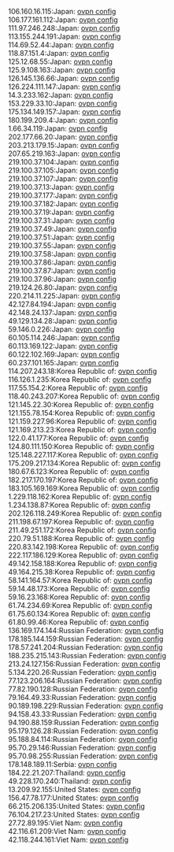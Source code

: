 106.160.16.115:Japan: [ovpn config](vpn/106_160_16_115.ovpn)  
106.177.161.112:Japan: [ovpn config](vpn/106_177_161_112.ovpn)  
111.97.246.248:Japan: [ovpn config](vpn/111_97_246_248.ovpn)  
113.155.244.191:Japan: [ovpn config](vpn/113_155_244_191.ovpn)  
114.69.52.44:Japan: [ovpn config](vpn/114_69_52_44.ovpn)  
118.87.151.4:Japan: [ovpn config](vpn/118_87_151_4.ovpn)  
125.12.68.55:Japan: [ovpn config](vpn/125_12_68_55.ovpn)  
125.9.108.163:Japan: [ovpn config](vpn/125_9_108_163.ovpn)  
126.145.136.66:Japan: [ovpn config](vpn/126_145_136_66.ovpn)  
126.224.111.147:Japan: [ovpn config](vpn/126_224_111_147.ovpn)  
14.3.233.162:Japan: [ovpn config](vpn/14_3_233_162.ovpn)  
153.229.33.10:Japan: [ovpn config](vpn/153_229_33_10.ovpn)  
175.134.149.157:Japan: [ovpn config](vpn/175_134_149_157.ovpn)  
180.199.209.4:Japan: [ovpn config](vpn/180_199_209_4.ovpn)  
1.66.34.119:Japan: [ovpn config](vpn/1_66_34_119.ovpn)  
202.177.66.20:Japan: [ovpn config](vpn/202_177_66_20.ovpn)  
203.213.179.15:Japan: [ovpn config](vpn/203_213_179_15.ovpn)  
207.65.219.163:Japan: [ovpn config](vpn/207_65_219_163.ovpn)  
219.100.37.104:Japan: [ovpn config](vpn/219_100_37_104.ovpn)  
219.100.37.105:Japan: [ovpn config](vpn/219_100_37_105.ovpn)  
219.100.37.107:Japan: [ovpn config](vpn/219_100_37_107.ovpn)  
219.100.37.13:Japan: [ovpn config](vpn/219_100_37_13.ovpn)  
219.100.37.177:Japan: [ovpn config](vpn/219_100_37_177.ovpn)  
219.100.37.182:Japan: [ovpn config](vpn/219_100_37_182.ovpn)  
219.100.37.19:Japan: [ovpn config](vpn/219_100_37_19.ovpn)  
219.100.37.31:Japan: [ovpn config](vpn/219_100_37_31.ovpn)  
219.100.37.49:Japan: [ovpn config](vpn/219_100_37_49.ovpn)  
219.100.37.51:Japan: [ovpn config](vpn/219_100_37_51.ovpn)  
219.100.37.55:Japan: [ovpn config](vpn/219_100_37_55.ovpn)  
219.100.37.58:Japan: [ovpn config](vpn/219_100_37_58.ovpn)  
219.100.37.86:Japan: [ovpn config](vpn/219_100_37_86.ovpn)  
219.100.37.87:Japan: [ovpn config](vpn/219_100_37_87.ovpn)  
219.100.37.96:Japan: [ovpn config](vpn/219_100_37_96.ovpn)  
219.124.26.80:Japan: [ovpn config](vpn/219_124_26_80.ovpn)  
220.214.11.225:Japan: [ovpn config](vpn/220_214_11_225.ovpn)  
42.127.84.194:Japan: [ovpn config](vpn/42_127_84_194.ovpn)  
42.148.24.137:Japan: [ovpn config](vpn/42_148_24_137.ovpn)  
49.129.134.28:Japan: [ovpn config](vpn/49_129_134_28.ovpn)  
59.146.0.226:Japan: [ovpn config](vpn/59_146_0_226.ovpn)  
60.105.114.246:Japan: [ovpn config](vpn/60_105_114_246.ovpn)  
60.113.169.122:Japan: [ovpn config](vpn/60_113_169_122.ovpn)  
60.122.102.169:Japan: [ovpn config](vpn/60_122_102_169.ovpn)  
60.237.101.165:Japan: [ovpn config](vpn/60_237_101_165.ovpn)  
114.207.243.18:Korea Republic of: [ovpn config](vpn/114_207_243_18.ovpn)  
116.126.1.235:Korea Republic of: [ovpn config](vpn/116_126_1_235.ovpn)  
117.55.154.2:Korea Republic of: [ovpn config](vpn/117_55_154_2.ovpn)  
118.40.243.207:Korea Republic of: [ovpn config](vpn/118_40_243_207.ovpn)  
121.145.22.30:Korea Republic of: [ovpn config](vpn/121_145_22_30.ovpn)  
121.155.78.154:Korea Republic of: [ovpn config](vpn/121_155_78_154.ovpn)  
121.159.227.96:Korea Republic of: [ovpn config](vpn/121_159_227_96.ovpn)  
121.169.213.23:Korea Republic of: [ovpn config](vpn/121_169_213_23.ovpn)  
122.0.41.177:Korea Republic of: [ovpn config](vpn/122_0_41_177.ovpn)  
124.80.111.150:Korea Republic of: [ovpn config](vpn/124_80_111_150.ovpn)  
125.148.227.117:Korea Republic of: [ovpn config](vpn/125_148_227_117.ovpn)  
175.209.217.134:Korea Republic of: [ovpn config](vpn/175_209_217_134.ovpn)  
180.67.6.123:Korea Republic of: [ovpn config](vpn/180_67_6_123.ovpn)  
182.217.170.197:Korea Republic of: [ovpn config](vpn/182_217_170_197.ovpn)  
183.105.169.169:Korea Republic of: [ovpn config](vpn/183_105_169_169.ovpn)  
1.229.118.162:Korea Republic of: [ovpn config](vpn/1_229_118_162.ovpn)  
1.234.138.87:Korea Republic of: [ovpn config](vpn/1_234_138_87.ovpn)  
202.126.118.249:Korea Republic of: [ovpn config](vpn/202_126_118_249.ovpn)  
211.198.67.197:Korea Republic of: [ovpn config](vpn/211_198_67_197.ovpn)  
211.49.251.172:Korea Republic of: [ovpn config](vpn/211_49_251_172.ovpn)  
220.79.51.188:Korea Republic of: [ovpn config](vpn/220_79_51_188.ovpn)  
220.83.142.198:Korea Republic of: [ovpn config](vpn/220_83_142_198.ovpn)  
222.117.186.129:Korea Republic of: [ovpn config](vpn/222_117_186_129.ovpn)  
49.142.158.188:Korea Republic of: [ovpn config](vpn/49_142_158_188.ovpn)  
49.164.215.38:Korea Republic of: [ovpn config](vpn/49_164_215_38.ovpn)  
58.141.164.57:Korea Republic of: [ovpn config](vpn/58_141_164_57.ovpn)  
59.14.48.173:Korea Republic of: [ovpn config](vpn/59_14_48_173.ovpn)  
59.16.23.168:Korea Republic of: [ovpn config](vpn/59_16_23_168.ovpn)  
61.74.234.69:Korea Republic of: [ovpn config](vpn/61_74_234_69.ovpn)  
61.75.60.134:Korea Republic of: [ovpn config](vpn/61_75_60_134.ovpn)  
61.80.99.46:Korea Republic of: [ovpn config](vpn/61_80_99_46.ovpn)  
136.169.174.144:Russian Federation: [ovpn config](vpn/136_169_174_144.ovpn)  
178.185.144.159:Russian Federation: [ovpn config](vpn/178_185_144_159.ovpn)  
178.57.241.204:Russian Federation: [ovpn config](vpn/178_57_241_204.ovpn)  
188.235.215.143:Russian Federation: [ovpn config](vpn/188_235_215_143.ovpn)  
213.24.127.156:Russian Federation: [ovpn config](vpn/213_24_127_156.ovpn)  
5.134.220.26:Russian Federation: [ovpn config](vpn/5_134_220_26.ovpn)  
77.123.206.164:Russian Federation: [ovpn config](vpn/77_123_206_164.ovpn)  
77.82.190.128:Russian Federation: [ovpn config](vpn/77_82_190_128.ovpn)  
79.164.49.33:Russian Federation: [ovpn config](vpn/79_164_49_33.ovpn)  
90.189.198.229:Russian Federation: [ovpn config](vpn/90_189_198_229.ovpn)  
94.158.43.33:Russian Federation: [ovpn config](vpn/94_158_43_33.ovpn)  
94.190.88.159:Russian Federation: [ovpn config](vpn/94_190_88_159.ovpn)  
95.179.126.28:Russian Federation: [ovpn config](vpn/95_179_126_28.ovpn)  
95.188.84.114:Russian Federation: [ovpn config](vpn/95_188_84_114.ovpn)  
95.70.29.146:Russian Federation: [ovpn config](vpn/95_70_29_146.ovpn)  
95.70.98.255:Russian Federation: [ovpn config](vpn/95_70_98_255.ovpn)  
178.148.189.11:Serbia: [ovpn config](vpn/178_148_189_11.ovpn)  
184.22.21.207:Thailand: [ovpn config](vpn/184_22_21_207.ovpn)  
49.228.170.240:Thailand: [ovpn config](vpn/49_228_170_240.ovpn)  
13.209.92.155:United States: [ovpn config](vpn/13_209_92_155.ovpn)  
156.47.78.177:United States: [ovpn config](vpn/156_47_78_177.ovpn)  
66.215.206.135:United States: [ovpn config](vpn/66_215_206_135.ovpn)  
76.104.217.23:United States: [ovpn config](vpn/76_104_217_23.ovpn)  
27.72.89.195:Viet Nam: [ovpn config](vpn/27_72_89_195.ovpn)  
42.116.61.209:Viet Nam: [ovpn config](vpn/42_116_61_209.ovpn)  
42.118.244.161:Viet Nam: [ovpn config](vpn/42_118_244_161.ovpn)  
